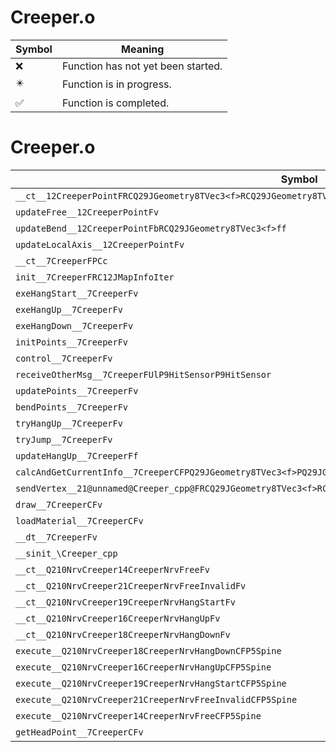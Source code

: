 # Creeper.o
| Symbol | Meaning 
| ------------- | ------------- 
| :x: | Function has not yet been started. 
| :eight_pointed_black_star: | Function is in progress. 
| :white_check_mark: | Function is completed. 


# Creeper.o
| Symbol | Decompiled? |
| ------------- | ------------- |
| `__ct__12CreeperPointFRCQ29JGeometry8TVec3<f>RCQ29JGeometry8TVec3<f>PC12CreeperPoint` | :x: |
| `updateFree__12CreeperPointFv` | :x: |
| `updateBend__12CreeperPointFbRCQ29JGeometry8TVec3<f>ff` | :x: |
| `updateLocalAxis__12CreeperPointFv` | :x: |
| `__ct__7CreeperFPCc` | :x: |
| `init__7CreeperFRC12JMapInfoIter` | :x: |
| `exeHangStart__7CreeperFv` | :x: |
| `exeHangUp__7CreeperFv` | :x: |
| `exeHangDown__7CreeperFv` | :x: |
| `initPoints__7CreeperFv` | :x: |
| `control__7CreeperFv` | :x: |
| `receiveOtherMsg__7CreeperFUlP9HitSensorP9HitSensor` | :x: |
| `updatePoints__7CreeperFv` | :x: |
| `bendPoints__7CreeperFv` | :x: |
| `tryHangUp__7CreeperFv` | :x: |
| `tryJump__7CreeperFv` | :x: |
| `updateHangUp__7CreeperFf` | :x: |
| `calcAndGetCurrentInfo__7CreeperCFPQ29JGeometry8TVec3<f>PQ29JGeometry8TVec3<f>` | :x: |
| `sendVertex__21@unnamed@Creeper_cpp@FRCQ29JGeometry8TVec3<f>RCQ29JGeometry8TVec3<f>RCQ29JGeometry8TVec3<f>ffUlff` | :x: |
| `draw__7CreeperCFv` | :x: |
| `loadMaterial__7CreeperCFv` | :x: |
| `__dt__7CreeperFv` | :x: |
| `__sinit_\Creeper_cpp` | :x: |
| `__ct__Q210NrvCreeper14CreeperNrvFreeFv` | :x: |
| `__ct__Q210NrvCreeper21CreeperNrvFreeInvalidFv` | :x: |
| `__ct__Q210NrvCreeper19CreeperNrvHangStartFv` | :x: |
| `__ct__Q210NrvCreeper16CreeperNrvHangUpFv` | :x: |
| `__ct__Q210NrvCreeper18CreeperNrvHangDownFv` | :x: |
| `execute__Q210NrvCreeper18CreeperNrvHangDownCFP5Spine` | :x: |
| `execute__Q210NrvCreeper16CreeperNrvHangUpCFP5Spine` | :x: |
| `execute__Q210NrvCreeper19CreeperNrvHangStartCFP5Spine` | :x: |
| `execute__Q210NrvCreeper21CreeperNrvFreeInvalidCFP5Spine` | :x: |
| `execute__Q210NrvCreeper14CreeperNrvFreeCFP5Spine` | :x: |
| `getHeadPoint__7CreeperCFv` | :x: |
